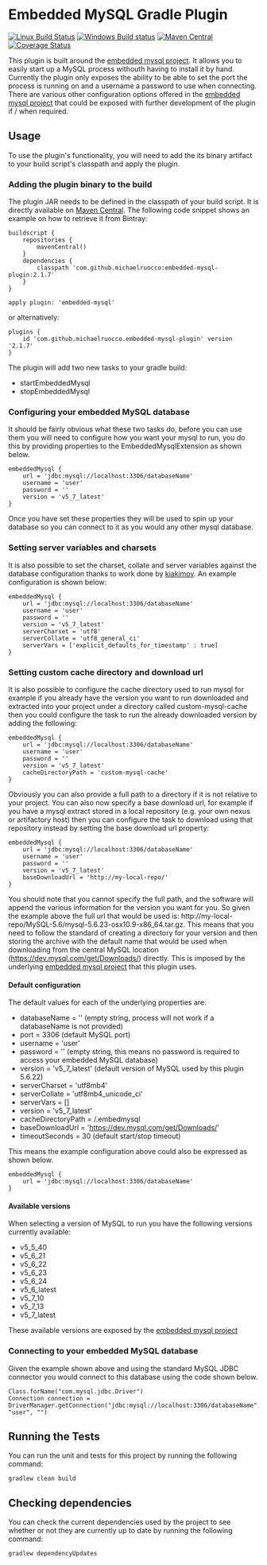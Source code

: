 # Embedded MySQL Gradle Plugin

[![Linux Build Status](https://travis-ci.org/michaelruocco/embedded-mysql-plugin.svg?branch=master)](https://travis-ci.org/michaelruocco/embedded-mysql-plugin)
[![Windows Build status](https://ci.appveyor.com/api/projects/status/ewbb2vr04e89sadf?svg=true)](https://ci.appveyor.com/project/michaelruocco/embedded-mysql-plugin)
[![Maven Central](https://img.shields.io/maven-metadata/v/http/central.maven.org/maven2/com/github/michaelruocco/embedded-mysql-plugin/maven-metadata.xml.svg)](http://repo1.maven.org/maven2/com/github/michaelruocco/embedded-mysql-plugin)
[![Coverage Status](https://coveralls.io/repos/michaelruocco/embedded-mysql-plugin/badge.svg?branch=master&service=github)](https://coveralls.io/github/michaelruocco/embedded-mysql-plugin?branch=master)

This plugin is built around the [embedded mysql project](https://github.com/wix/wix-embedded-mysql).
It allows you to easily start up a MySQL process withouth having to install it by hand. Currently
the plugin only exposes the ability to be able to set the port the process is running on and a 
username a password to use when connecting. There are various other configuration options offered
in the [embedded mysql project](https://github.com/wix/wix-embedded-mysql) that could be exposed with
further development of the plugin if / when required.

## Usage

To use the plugin's functionality, you will need to add the its binary artifact to your build script's
classpath and apply the plugin.

### Adding the plugin binary to the build

The plugin JAR needs to be defined in the classpath of your build script. It is directly available on
[Maven Central](http://search.maven.org/).
The following code snippet shows an example on how to retrieve it from Bintray:

```
buildscript {
    repositories {
        mavenCentral()
    }
    dependencies {
        classpath 'com.github.michaelruocco:embedded-mysql-plugin:2.1.7'
    }
}

apply plugin: 'embedded-mysql'
```

or alternatively:

```
plugins {
    id 'com.github.michaelruocco.embedded-mysql-plugin' version '2.1.7'
}
```

The plugin will add two new tasks to your gradle build:

* startEmbeddedMysql
* stopEmbeddedMysql

### Configuring your embedded MySQL database

It should be fairly obvious what these two tasks do, before you can use them you will need to
configure how you want your mysql to run, you do this by providing properties to the EmbeddedMysqlExtension
as shown below.

```
embeddedMysql {
    url = 'jdbc:mysql://localhost:3306/databaseName'
    username = 'user'
    password = ''
    version = 'v5_7_latest'
}
```

Once you have set these properties they will be used to spin up your database so you can connect to
it as you would any other mysql database.

### Setting server variables and charsets

It is also possible to set the charset, collate and server variables against the database configuration
thanks to work done by [kiakimov](https://github.com/kiakimov). An example configuration is shown below:

```
embeddedMysql {
    url = 'jdbc:mysql://localhost:3306/databaseName'
    username = 'user'
    password = ''
    version = 'v5_7_latest'
    serverCharset = 'utf8'
    serverCollate = 'utf8_general_ci'
    serverVars = ['explicit_defaults_for_timestamp' : true]
}
```

### Setting custom cache directory and download url

It is also possible to configure the cache directory used to run mysql for example if you already have
the version you want to run downloaded and extracted into your project under a directory called custom-mysql-cache
then you could configure the task to run the already downloaded version by adding the following:

```
embeddedMysql {
    url = 'jdbc:mysql://localhost:3306/databaseName'
    username = 'user'
    password = ''
    version = 'v5_7_latest'
    cacheDirectoryPath = 'custom-mysql-cache'
}
```

Obviously you can also provide a full path to a directory if it is not relative to your project. You can also
now specify a base download url, for example if you have a mysql extract stored in a local repository (e.g. your
own nexus or artifactory host) then you can configure the task to download using that repository instead by setting
the base download url property:

```
embeddedMysql {
    url = 'jdbc:mysql://localhost:3306/databaseName'
    username = 'user'
    password = ''
    version = 'v5_7_latest'
    baseDownloadUrl = 'http://my-local-repo/'
}
```

You should note that you cannot specify the full path, and the software will append the
various information for the version you want for you. So given the example above the full url
that would be used is: http://my-local-repo/MySQL-5.6/mysql-5.6.23-osx10.9-x86_64.tar.gz. This
means that you need to follow the standard of creating a directory for your version and then storing
the archive with the default name that would be used when downloading from the central MySQL location
(https://dev.mysql.com/get/Downloads/) directly. This is imposed by the underlying
[embedded mysql project](https://github.com/wix/wix-embedded-mysql) that this plugin uses.

#### Default configuration

The default values for each of the underlying properties are:

* databaseName = '' (empty string, process will not work if a databaseName is not provided)
* port = 3306 (default MySQL port)
* username = 'user'
* password = '' (empty string, this means no password is required to access your embedded MySQL database)
* version = 'v5_7_latest' (default version of MySQL used by this plugin 5.6.22)
* serverCharset = 'utf8mb4'
* serverCollate = 'utf8mb4_unicode_ci'
* serverVars = []
* version = 'v5_7_latest'
* cacheDirectoryPath = <users home directory>/.embedmysql
* baseDownloadUrl = 'https://dev.mysql.com/get/Downloads/'
* timeoutSeconds = 30 (default start/stop timeout)

This means the example configuration above could also be expressed as shown below.

```
embeddedMysql {
    url = 'jdbc:mysql://localhost:3306/databaseName'
}
```

#### Available versions

When selecting a version of MySQL to run you have the following versions currently available:

* v5_5_40
* v5_6_21
* v5_6_22
* v5_6_23
* v5_6_24
* v5_6_latest
* v5_7_10
* v5_7_13
* v5_7_latest

These available versions are exposed by the [embedded mysql project](https://github.com/wix/wix-embedded-mysql)

### Connecting to your embedded MySQL database

Given the example shown above and using the standard MySQL JDBC connector you would connect to
this database using the code shown below.

```
Class.forName("com.mysql.jdbc.Driver")
Connection connection = DriverManager.getConnection("jdbc:mysql://localhost:3306/databaseName", "user", "")
```

## Running the Tests

You can run the unit and tests for this project by running the following command:

```
gradlew clean build
```

## Checking dependencies

You can check the current dependencies used by the project to see whether
or not they are currently up to date by running the following command:

```
gradlew dependencyUpdates
```